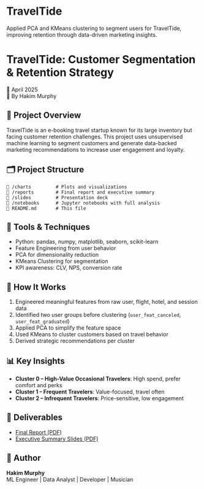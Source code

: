 # TravelTide
Applied PCA and KMeans clustering to segment users for TravelTide, improving retention through data-driven marketing insights.


# TravelTide: Customer Segmentation & Retention Strategy

📅 April 2025  
👤 By Hakim Murphy

## 🚀 Project Overview

TravelTide is an e-booking travel startup known for its large inventory but facing customer retention challenges. 
This project uses unsupervised machine learning to segment customers and generate data-backed marketing recommendations 
to increase user engagement and loyalty.

## 🗂️ Project Structure

```
📁 /charts         # Plots and visualizations
📁 /reports        # Final report and executive summary
📁 /slides         # Presentation deck
📁 /notebooks      # Jupyter notebooks with full analysis
📄 README.md       # This file
```

## 🔧 Tools & Techniques

- Python: pandas, numpy, matplotlib, seaborn, scikit-learn
- Feature Engineering from user behavior
- PCA for dimensionality reduction
- KMeans Clustering for segmentation
- KPI awareness: CLV, NPS, conversion rate

## 🧠 How It Works

1. Engineered meaningful features from raw user, flight, hotel, and session data
2. Identified two user groups before clustering (`user_feat_canceled`, `user_feat_graduated`)
3. Applied PCA to simplify the feature space
4. Used KMeans to cluster customers based on travel behavior
5. Derived strategic recommendations per cluster

## 📊 Key Insights

- **Cluster 0 – High-Value Occasional Travelers**: High spend, prefer comfort and perks  
- **Cluster 1 – Frequent Travelers**: Value-focused, travel often  
- **Cluster 2 – Infrequent Travelers**: Price-sensitive, low engagement

## 📄 Deliverables

- [Final Report (PDF)](/TravelTide_Executive_Summary_hakim_murphy.pdf)
- [Executive Summary Slides (PDF)](/TravelTide_Slides_hakim_murphy.pdf)

## 📌 Author

**Hakim Murphy**  
ML Engineer | Data Analyst | Developer | Musician   
